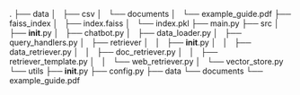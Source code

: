 .
├── data
│   ├── csv
│   └── documents
│       └── example_guide.pdf
├── faiss_index
│   ├── index.faiss
│   └── index.pkl
├── main.py
├── src
│   ├── __init__.py
│   ├── chatbot.py
│   ├── data_loader.py
│   ├── query_handlers.py
│   ├── retriever
│   │   ├── __init__.py
│   │   ├── data_retriever.py
│   │   ├── doc_retriever.py
│   │   ├── retriever_template.py
│   │   └── web_retriever.py
│   └── vector_store.py
└── utils
    ├── __init__.py
    ├── config.py
    ├── data
    └── documents
        └── example_guide.pdf
